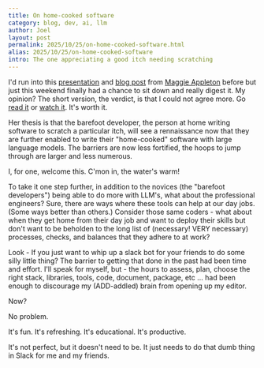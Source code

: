 ```yaml
---
title: On home-cooked software
category: blog, dev, ai, llm
author: Joel
layout: post
permalink: 2025/10/25/on-home-cooked-software.html
alias: 2025/10/25/on-home-cooked-software
intro: The one appreciating a good itch needing scratching
---
```


I'd run into this [presentation](https://www.youtube.com/watch?v=qo5m92-9_QI) and [blog post](https://maggieappleton.com/home-cooked-software) from [Maggie Appleton](https://maggieappleton.com) before but
just this weekend finally had a chance to sit down and really digest it. My
opinion? The short version, the verdict, is that I could not agree more. Go
[read it](https://maggieappleton.com/home-cooked-software) or [watch it](https://www.youtube.com/watch?v=qo5m92-9_QI). It's worth it.

Her thesis is that the barefoot developer, the person at home writing software
to scratch a particular itch, will see a rennaissance now that they are further
enabled to write their "home-cooked" software with large language models. The
barriers are now less fortified, the hoops to jump through are larger and less
numerous.

I, for one, welcome this. C'mon in, the water's warm!

To take it one step further, in addition to the novices (the "barefoot
developers") being able to do more with LLM's, what about the professional
engineers? Sure, there are ways where these tools can help at our day jobs.
(Some ways better than others.) Consider those same coders - what about when
they get home from their day job and want to deploy their skills but don't want
to be beholden to the long list of (necessary! VERY necessary) processes,
checks, and balances that they adhere to at work?

Look - If you just want to whip up a slack bot for your friends to do some
silly little thing? The barrier to getting that done in the past had been time
and effort. I'll speak for myself, but - the hours to assess, plan, choose the
right stack, libraries, tools, code, document, package, etc ... had been enough
to discourage my (ADD-addled) brain from opening up my editor.

Now?

No problem.

It's fun. It's refreshing. It's educational. It's productive.

It's not perfect, but it doesn't need to be. It just needs to do that dumb
thing in Slack for me and my friends.
